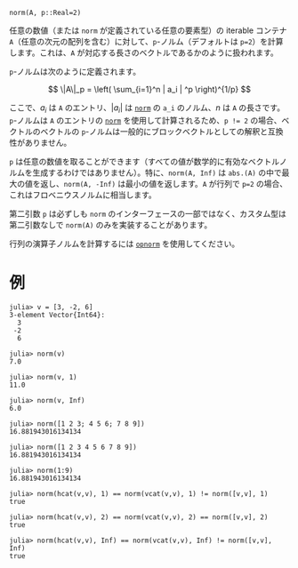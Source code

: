 ```
norm(A, p::Real=2)
```

任意の数値（または `norm` が定義されている任意の要素型）の iterable コンテナ `A`（任意の次元の配列を含む）に対して、`p`-ノルム（デフォルトは `p=2`）を計算します。これは、`A` が対応する長さのベクトルであるかのように扱われます。

`p`-ノルムは次のように定義されます。

$$
\|A\|_p = \left( \sum_{i=1}^n | a_i | ^p \right)^{1/p}
$$

ここで、$a_i$ は `A` のエントリ、$| a_i |$ は [`norm`](@ref) の `a_i` のノルム、$n$ は `A` の長さです。`p`-ノルムは `A` のエントリの [`norm`](@ref) を使用して計算されるため、`p != 2` の場合、ベクトルのベクトルの `p`-ノルムは一般的にブロックベクトルとしての解釈と互換性がありません。

`p` は任意の数値を取ることができます（すべての値が数学的に有効なベクトルノルムを生成するわけではありません）。特に、`norm(A, Inf)` は `abs.(A)` の中で最大の値を返し、`norm(A, -Inf)` は最小の値を返します。`A` が行列で `p=2` の場合、これはフロベニウスノルムに相当します。

第二引数 `p` は必ずしも `norm` のインターフェースの一部ではなく、カスタム型は第二引数なしで `norm(A)` のみを実装することがあります。

行列の演算子ノルムを計算するには [`opnorm`](@ref) を使用してください。

# 例

```jldoctest
julia> v = [3, -2, 6]
3-element Vector{Int64}:
  3
 -2
  6

julia> norm(v)
7.0

julia> norm(v, 1)
11.0

julia> norm(v, Inf)
6.0

julia> norm([1 2 3; 4 5 6; 7 8 9])
16.881943016134134

julia> norm([1 2 3 4 5 6 7 8 9])
16.881943016134134

julia> norm(1:9)
16.881943016134134

julia> norm(hcat(v,v), 1) == norm(vcat(v,v), 1) != norm([v,v], 1)
true

julia> norm(hcat(v,v), 2) == norm(vcat(v,v), 2) == norm([v,v], 2)
true

julia> norm(hcat(v,v), Inf) == norm(vcat(v,v), Inf) != norm([v,v], Inf)
true
```
